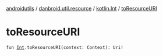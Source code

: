 [androidutils](../../index.md) / [danbroid.util.resource](../index.md) / [kotlin.Int](index.md) / [toResourceURI](./to-resource-u-r-i.md)

# toResourceURI

`fun `[`Int`](https://kotlinlang.org/api/latest/jvm/stdlib/kotlin/-int/index.html)`.toResourceURI(context: Context): Uri!`
